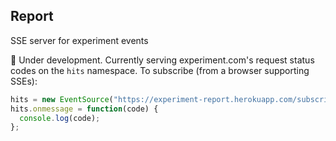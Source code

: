 ## Report

SSE server for experiment events

:construction: Under development. Currently serving experiment.com's request status codes on the `hits` namespace. To subscribe (from a browser supporting SSEs):

```javascript
hits = new EventSource("https://experiment-report.herokuapp.com/subscribe/hits");
hits.onmessage = function(code) {
  console.log(code);
};
```
